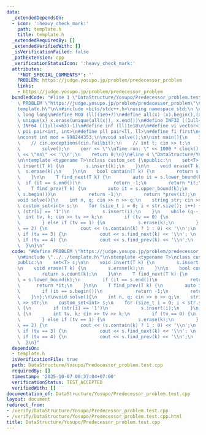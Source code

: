 ```yaml
---
data:
  _extendedDependsOn:
  - icon: ':heavy_check_mark:'
    path: template.h
    title: template.h
  _extendedRequiredBy: []
  _extendedVerifiedWith: []
  _isVerificationFailed: false
  _pathExtension: cpp
  _verificationStatusIcon: ':heavy_check_mark:'
  attributes:
    '*NOT_SPECIAL_COMMENTS*': ''
    PROBLEM: https://judge.yosupo.jp/problem/predecessor_problem
    links:
    - https://judge.yosupo.jp/problem/predecessor_problem
  bundledCode: "#line 1 \"DataStructure/Yosupo/Predecessor_problem.test.cpp\"\n#define\
    \ PROBLEM \"https://judge.yosupo.jp/problem/predecessor_problem\"\n\n#line 2 \"\
    template.h\"\n\n#include <bits/stdc++.h>\nusing namespace std;\n \n#define ll\
    \ long long\n#define MOD (ll)(1e9+7)\n#define all(x) (x).begin(),(x).end()\n#define\
    \ unique(x) x.erase(unique(all(x)), x.end())\n#define INF32 ((1ull<<31)-1)\n#define\
    \ INF64 ((1ull<<63)-1)\n#define inf (ll)1e18\n\n#define vi vector<int>\n#define\
    \ pii pair<int, int>\n#define pll pair<ll, ll>\n#define fi first\n#define se second\n\
    \nconst int mod = 998244353;\n\nvoid solve();\n\nint main(){\n    ios_base::sync_with_stdio(false);cin.tie(NULL);\n\
    \    // cin.exceptions(cin.failbit);\n    // int t; cin >> t;\n    // while(t--)\n\
    \        solve();\n    cerr << \"\\nTime run: \" << 1000 * clock() / CLOCKS_PER_SEC\
    \ << \"ms\" << '\\n';\n    return 0;\n}\n#line 4 \"DataStructure/Yosupo/Predecessor_problem.test.cpp\"\
    \n\ntemplate <typename T>\nclass custom_set {\npublic:\n    set<T> s;\n\n    void\
    \ insert(T k) {\n        s.insert(k);\n    }\n\n    void erase(T k) {\n      \
    \  s.erase(k);\n    }\n\n    bool contain(T k) {\n        return s.count(k);\n\
    \    }\n\n    T find_next(T k) {\n        auto it = s.lower_bound(k);\n      \
    \  if (it == s.end())\n            return -1;\n        return *it;\n    }\n\n\
    \    T find_prev(T k) {\n        auto it = s.upper_bound(k);\n        if (it ==\
    \ s.begin())\n            return -1;\n        return *prev(it);\n    }\n};\n\n\
    void solve(){\n    int n, q; cin >> n >> q;\n    string str; cin >> str;\n   \
    \ custom_set<int> s;\n    for (size_t i = 0; i < str.size(); i++) {\n        if\
    \ (str[i] == '1')\n            s.insert(i);\n    }\n    while (q--) {\n      \
    \  int tv, k; cin >> tv >> k;\n        if (tv == 0) {\n            s.insert(k);\n\
    \        } else if (tv == 1) {\n            s.erase(k);\n        } else if (tv\
    \ == 2) {\n            cout << (s.contain(k) ? 1 : 0) << '\\n';\n        } else\
    \ if (tv == 3) {\n            cout << s.find_next(k) << '\\n'; \n        } else\
    \ if (tv == 4) {\n            cout << s.find_prev(k) << '\\n';\n        }\n  \
    \  }\n}\n"
  code: "#define PROBLEM \"https://judge.yosupo.jp/problem/predecessor_problem\"\n\
    \n#include \"../../template.h\"\n\ntemplate <typename T>\nclass custom_set {\n\
    public:\n    set<T> s;\n\n    void insert(T k) {\n        s.insert(k);\n    }\n\
    \n    void erase(T k) {\n        s.erase(k);\n    }\n\n    bool contain(T k) {\n\
    \        return s.count(k);\n    }\n\n    T find_next(T k) {\n        auto it\
    \ = s.lower_bound(k);\n        if (it == s.end())\n            return -1;\n  \
    \      return *it;\n    }\n\n    T find_prev(T k) {\n        auto it = s.upper_bound(k);\n\
    \        if (it == s.begin())\n            return -1;\n        return *prev(it);\n\
    \    }\n};\n\nvoid solve(){\n    int n, q; cin >> n >> q;\n    string str; cin\
    \ >> str;\n    custom_set<int> s;\n    for (size_t i = 0; i < str.size(); i++)\
    \ {\n        if (str[i] == '1')\n            s.insert(i);\n    }\n    while (q--)\
    \ {\n        int tv, k; cin >> tv >> k;\n        if (tv == 0) {\n            s.insert(k);\n\
    \        } else if (tv == 1) {\n            s.erase(k);\n        } else if (tv\
    \ == 2) {\n            cout << (s.contain(k) ? 1 : 0) << '\\n';\n        } else\
    \ if (tv == 3) {\n            cout << s.find_next(k) << '\\n'; \n        } else\
    \ if (tv == 4) {\n            cout << s.find_prev(k) << '\\n';\n        }\n  \
    \  }\n}"
  dependsOn:
  - template.h
  isVerificationFile: true
  path: DataStructure/Yosupo/Predecessor_problem.test.cpp
  requiredBy: []
  timestamp: '2025-10-07 00:37:04+07:00'
  verificationStatus: TEST_ACCEPTED
  verifiedWith: []
documentation_of: DataStructure/Yosupo/Predecessor_problem.test.cpp
layout: document
redirect_from:
- /verify/DataStructure/Yosupo/Predecessor_problem.test.cpp
- /verify/DataStructure/Yosupo/Predecessor_problem.test.cpp.html
title: DataStructure/Yosupo/Predecessor_problem.test.cpp
---
```

